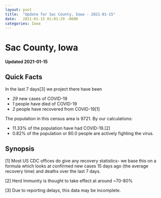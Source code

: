 ```yaml
---
layout: post
title:  "Update for Sac County, Iowa - 2021-01-15"
date:   2021-01-15 01:01:29 -0600
categories: Iowa
---
```


# Sac County, Iowa
#### Updated 2021-01-15

## Quick Facts

In the last 7 days[3] we project there have been
- *29* new cases of COVID-19
- *1* people have died of COVID-19
- *2* people have recovered from COVID-19[1]

The population in this census area is 9721. By our calculations:
- 11.33% of the population have had COVID-19.[2]
- 0.82% of the population or 80.0 people are actively fighting the virus.

## Synopsis




[1] Most US CDC offices do give any recovery statistics- we base this on a formula which looks at confirmed new cases
15 days ago (the average recovery time) and deaths over the last 7 days.

[2] Herd Immunity is thought to take effect at around ~70-80%

[3] Due to reporting delays, this data may be incomplete.
 
    